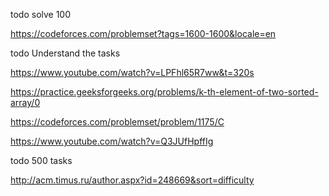 todo solve 100

https://codeforces.com/problemset?tags=1600-1600&locale=en

todo Understand the tasks

https://www.youtube.com/watch?v=LPFhl65R7ww&t=320s

https://practice.geeksforgeeks.org/problems/k-th-element-of-two-sorted-array/0

https://codeforces.com/problemset/problem/1175/C

https://www.youtube.com/watch?v=Q3JUfHpffIg

todo 500 tasks

http://acm.timus.ru/author.aspx?id=248669&sort=difficulty
